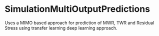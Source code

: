 # SimulationMultiOutputPredictions
Uses a MIMO based approach for prediction of MWR, TWR and Residual Stress using transfer learning deep learning approach.
